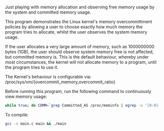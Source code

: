 Just playing with memory allocation and observing free memory usage by the system and committed memory usage.

This program demonstrates the Linux kernel's memory overcommittment policies by allowing a user to choose
exactly how much memory the program tries to allocate, whilst the user observes the system memory usage.

If the user allocates a very large amount of memory, such as 1000000000 bytes (1GB), the user should observe
system memory free is not affected, but committed memory is. This is the default behaviour, whereby under
most circumstances, the kernel will not allocate memory to a program, until the program tries to use it.

The Kernel's behaviour is configurable via: /proc/sys/vm/{overcommit_memory,overcommit_ratio}

Before running this program, run the following command to continuously view memory usage:

```bash
while true; do COMM=`grep Committed_AS /proc/meminfo | egrep -o '[0-9]+'`; FREE=`egrep '^(MemFree|Buffers|Cached):' /proc/meminfo | egrep -o '[0-9]+' | paste -sd+ | bc`; echo -e 'Committed:' $COMM 'Free Memory:' $FREE ; sleep 3; done
```

To compile:

```bash
gcc -o main.c main && ./main
```

